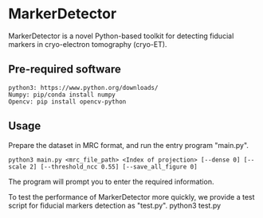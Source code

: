 # MarkerDetector
MarkerDetector is a novel Python-based toolkit for 
detecting fiducial markers in cryo-electron tomography
(cryo-ET).
## Pre-required software
    python3: https://www.python.org/downloads/
    Numpy: pip/conda install numpy
    Opencv: pip install opencv-python
## Usage
Prepare the dataset in MRC format, and run the entry program "main.py".

    python3 main.py <mrc_file_path> <Index of projection> [--dense 0] [--scale 2] [--threshold_ncc 0.55] [--save_all_figure 0]
    
The program will prompt you to enter the required information.

To test the performance of MarkerDetector more quickly, we provide a test script for fiducial markers detection as "test.py". 
    python3 test.py
